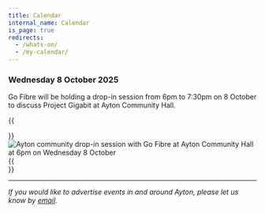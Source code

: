 ```yaml
---
title: Calendar
internal_name: Calendar
is_page: true
redirects:
  - /whats-on/
  - /my-calendar/
---
```


### Wednesday 8 October 2025

Go Fibre will be holding a drop-in session from 6pm to 7:30pm on 8 October to discuss Project Gigabit at Ayton Community Hall.

{{<aside side="center">}}
![Ayton community drop-in session with Go Fibre at Ayton Community Hall at 6pm on Wednesday 8 October](/assets/project-gigabit.webp)
{{</aside>}}

---

_If you would like to advertise events in and around Ayton, please let us know by [email](mailto:events@ayton-village.org)._
